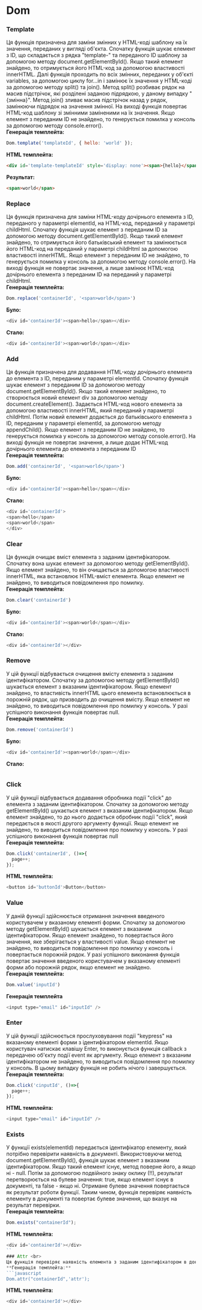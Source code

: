 # Dom
### Template <br>
Ця функція призначена для заміни змінних у HTML-коді шаблону на їх значення, переданих у вигляді об'єкта.
Спочатку функція шукає елемент з ID, що складається з рядка "template-" та переданого ID шаблону за допомогою методу document.getElementById(). Якщо такий елемент знайдено, то отримується його HTML-код за допомогою властивості innerHTML.
Далі функція проходить по всіх змінних, переданих у об'єкті variables, за допомогою циклу for...in і замінює їх значення у HTML-коді за допомогою методу split() та join(). Метод split() розбиває рядок на масив підстрічок, які розділені заданою підрядкою, у даному випадку "{змінна}". Метод join() зливає масив підстрічок назад у рядок, замінюючи підрядок на значення змінної.
На виході функція повертає HTML-код шаблону зі змінними заміненими на їх значення.
Якщо елемент з переданим ID не знайдено, то генерується помилка у консоль за допомогою методу console.error().<br>
**Генерація темплейта:**
```javascript
Dom.template('templateId', { hello: 'world' }); 
```
**HTML темплейта:**
```html
<div id='template-templateId' style='display: none'><span>{hello}</span></div>
```

**Результат:**<br>
```html
<span>world</span>
```
### Replace <br>
Ця функція призначена для заміни HTML-коду дочірнього елемента з ID, переданого у параметрі elementId, на HTML-код, переданий у параметрі childHtml. 
Спочатку функція шукає елемент з переданим ID за допомогою методу document.getElementById(). Якщо такий елемент знайдено, то отримується його батьківський елемент та замінюється його HTML-код на переданий у параметрі childHtml за допомогою властивості innerHTML. 
Якщо елемент з переданим ID не знайдено, то генерується помилка у консоль за допомогою методу console.error(). 
На виході функція не повертає значення, а лише замінює HTML-код дочірнього елемента з переданим ID на переданий у параметрі childHtml.<br>
**Генерація темплейта:**
```javascript
Dom.replace('containerId', '<span>world</span>')
```
**Було:**
```javascript
<div id='containerId'><span>hello</span></div>
```
**Стало:**
```javascript
<div id='containerId'><span>world</span></div>
```
### Add <br>
Ця функція призначена для додавання HTML-коду дочірнього елемента до елемента з ID, переданим у параметрі elementId. 
Спочатку функція шукає елемент з переданим ID за допомогою методу document.getElementById(). Якщо такий елемент знайдено, то створюється новий елемент div за допомогою методу document.createElement(). Задається HTML-код нового елемента за допомогою властивості innerHTML, який переданий у параметрі childHtml. 
Потім новий елемент додається до батьківського елемента з ID, переданим у параметрі elementId, за допомогою методу appendChild(). 
Якщо елемент з переданим ID не знайдено, то генерується помилка у консоль за допомогою методу console.error(). 
На виході функція не повертає значення, а лише додає HTML-код дочірнього елемента до елемента з переданим ID <br>
**Генерація темплейта:**
```javascript
Dom.add('containerId', '<span>world</span>')
```
**Було:**
```javascript
<div id='containerId'><span>hello</span></div>
```
**Стало:**
```javascript
<div id='containerId'>
<span>hello</span>
<span>world</span>
</div>
```
### Clear <br>
Ця функція очищає вміст елемента з заданим ідентифікатором. Спочатку вона шукає елемент за допомогою методу getElementById(). Якщо елемент знайдено, то він очищається за допомогою властивості innerHTML, яка встановлює HTML-вміст елемента. Якщо елемент не знайдено, то виводиться повідомлення про помилку. <br>
**Генерація темплейта:**
```javascript
Dom.clear('containerId')
```
**Було:**
```javascript
<div id='containerId'><span>world</span></div>
```
**Стало:**
```javascript
<div id='containerId'></div>
```
### Remove <br>
У цій функції відбувається очищення вмісту елемента з заданим ідентифікатором. Спочатку за допомогою методу getElementById() шукається елемент з вказаним ідентифікатором. Якщо елемент знайдено, то властивість innerHTML цього елемента встановлюється в порожній рядок, що призводить до очищення вмісту. Якщо елемент не знайдено, то виводиться повідомлення про помилку у консоль. У разі успішного виконання функція повертає null. <br>
**Генерація темплейта:**
```javascript
Dom.remove('containerId')
```
**Було:**
```javascript
<div id='containerId'><span>world</span></div>
```
**Стало:**
```javascript

```
### Click <br>
У цій функції відбувається додавання обробника події "click" до елемента з заданим ідентифікатором. Спочатку за допомогою методу getElementById() шукається елемент з вказаним ідентифікатором. Якщо елемент знайдено, то до нього додається обробник події "click", який передається в якості другого аргументу функції. Якщо елемент не знайдено, то виводиться повідомлення про помилку у консоль. У разі успішного виконання функція повертає null <br>
**Генерація темплейта:**
```javascript
Dom.click('containerId', ()=>{
  page++;
});
```
**HTML темплейта:**
```javascript
<button id='buttonId'>Button</button>
```
### Value <br>
У даній функції здійснюється отримання значення введеного користувачем у вказаному елементі форми. Спочатку за допомогою методу getElementById() шукається елемент з вказаним ідентифікатором. Якщо елемент знайдено, то повертається його значення, яке зберігається у властивості value. Якщо елемент не знайдено, то виводиться повідомлення про помилку у консоль і повертається порожній рядок. У разі успішного виконання функція повертає значення введеного користувачем у вказаному елементі форми або порожній рядок, якщо елемент не знайдено. <br>
**Генерація темплейта:**
```javascript
Dom.value('inputId')
```
**Генерація темплейта**
```javascript
<input type="email" id="inputId" />
```
### Enter <br>
У цій функції здійснюється прослуховування події "keypress" на вказаному елементі форми з ідентифікатором elementId. Якщо користувач натискає клавішу Enter, то виконується функція callback з передачею об'єкту події event як аргументу. Якщо елемент з вказаним ідентифікатором не знайдено, то виводиться повідомлення про помилку у консоль. В цьому випадку функція не робить нічого і завершується. <br>
**Генерація темплейта:**
```javascript
Dom.click('cinputId', ()=>{
  page++;
});
```
**HTML темплейта:**
```javascript
<input type="email" id="inputId" />
```
### Exists <br>
У функції exists(elementId) передається ідентифікатор елементу, який потрібно перевірити наявність в документі. Використовуючи метод document.getElementById(), функція шукає елемент з вказаним ідентифікатором. Якщо такий елемент існує, метод поверне його, а якщо ні - null. Потім за допомогою подвійного знаку оклику (!!), результат перетворюється на булеве значення: true, якщо елемент існує в документі, та false - якщо ні. Отримане булеве значення повертається як результат роботи функції. Таким чином, функція перевіряє наявність елементу в документі та повертає булеве значення, що вказує на результат перевірки. <br>
**Генерація темплейта:**
```javascript
Dom.exists("containerId");
```
**HTML темплейта:**
```javascript
<div id='containerId'></div>
``
### Attr <br>
Ця функція перевіряє наявність елемента з заданим ідентифікатором в документі за допомогою методу getElementById(). Якщо такий елемент існує, то функція повертає його атрибут з заданим іменем за допомогою методу getAttribute(). Якщо елемент не знайдено, то функція виводить помилку в консоль і повертає порожнє значення. <br>
**Генерація темплейта:**
```javascript
Dom.attr("containerId",'attr');
```
**HTML темплейта:**
```javascript
<div id='containerId'></div>
```
